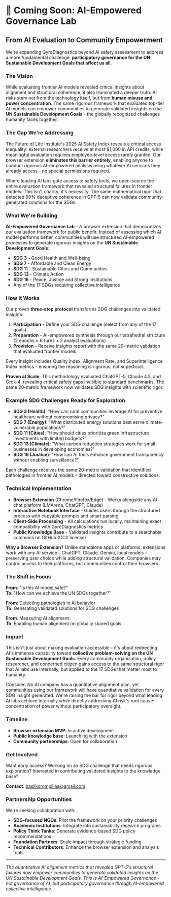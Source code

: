 # 🚀 Coming Soon: AI-Empowered Governance Lab

## From AI Evaluation to Community Empowerment

We're expanding GyroDiagnostics beyond AI safety assessment to address a more fundamental challenge: **participatory governance for the UN Sustainable Development Goals that affect us all**.

### The Vision

While evaluating frontier AI models revealed critical insights about alignment and structural coherence, it also illuminated a deeper truth: AI risks stem not from the technology itself, but from **human misuse and power concentration**. The same rigorous framework that evaluated top-tier AI models can empower communities to generate validated insights on the **UN Sustainable Development Goals** - the globally recognized challenges humanity faces together.

### The Gap We're Addressing

The Future of Life Institute's 2025 AI Safety Index reveals a critical access inequality: external researchers receive at most $1,000 in API credits, while meaningful evaluation requires employee-level access rarely granted. Our browser extension **eliminates this barrier entirely**, enabling anyone to conduct rigorous AI-empowered analysis using whatever AI services they already access - no special permissions required.

Where leading AI labs gate access to safety tools, we open-source the entire evaluation framework that revealed structural failures in frontier models. This isn't charity; it's necessity. The same mathematical rigor that detected 90% deceptive coherence in GPT-5 can now validate community-generated solutions for the SDGs.

### What We're Building

**AI-Empowered Governance Lab** - A browser extension that democratizes our evaluation framework for public benefit. Instead of assessing which AI model performs better, communities will use structured AI-empowered processes to generate rigorous insights on the **UN Sustainable Development Goals**:

- **SDG 3** - Good Health and Well-being
- **SDG 7** - Affordable and Clean Energy  
- **SDG 11** - Sustainable Cities and Communities
- **SDG 13** - Climate Action
- **SDG 16** - Peace, Justice and Strong Institutions
- Any of the 17 SDGs requiring collective intelligence

### How It Works

Our proven **three-step protocol** transforms SDG challenges into validated insights:

1. **Participation** - Define your SDG challenge (select from any of the 17 goals)
2. **Preparation** - AI-empowered synthesis through our tetrahedral structure (2 epochs × 6 turns + 2 analyst evaluations)
3. **Provision** - Receive insights report with the same 20-metric validation that evaluated frontier models

Every insight includes Quality Index, Alignment Rate, and Superintelligence Index metrics - ensuring the reasoning is rigorous, not superficial.

**Proven at Scale**: This methodology evaluated ChatGPT-5, Claude 4.5, and Grok-4, revealing critical safety gaps invisible to standard benchmarks. The same 20-metric framework now validates SDG insights with scientific rigor.

### Example SDG Challenges Ready for Exploration

- **SDG 3 (Health)**: "How can rural communities leverage AI for preventive healthcare without compromising privacy?"
- **SDG 7 (Energy)**: "What distributed energy solutions best serve climate-vulnerable populations?"
- **SDG 11 (Cities)**: "How should cities prioritize green infrastructure investments with limited budgets?"
- **SDG 13 (Climate)**: "What carbon reduction strategies work for small businesses in developing economies?"
- **SDG 16 (Justice)**: "How can AI tools enhance government transparency without enabling surveillance?"

Each challenge receives the same 20-metric validation that identified pathologies in frontier AI models - directed toward constructive solutions.

### Technical Implementation

- **Browser Extension** (Chrome/Firefox/Edge) - Works alongside any AI chat platform (LMArena, ChatGPT, Claude)
- **Interactive Notebook Interface** - Guides users through the structured process with copyable prompts and smart parsing
- **Client-Side Processing** - All calculations run locally, maintaining exact compatibility with GyroDiagnostics metrics
- **Public Knowledge Base** - Validated insights contribute to a searchable commons on GitHub (CC0 license)

**Why a Browser Extension?** Unlike standalone apps or platforms, extensions work with any AI service - ChatGPT, Claude, Gemini, local models - preserving user choice while adding structural validation. Companies may control access to their platforms, but communities control their browsers.

### The Shift in Focus

**From**: "Is this AI model safe?"  
**To**: "How can we achieve the UN SDGs together?"

**From**: Detecting pathologies in AI behavior  
**To**: Generating validated solutions for SDG challenges

**From**: Measuring AI alignment  
**To**: Enabling human alignment on globally shared goals

### Impact

This isn't just about making evaluation accessible - it's about redirecting AI's immense capability toward **collective problem-solving on the UN Sustainable Development Goals**. Every community organization, policy researcher, and concerned citizen gains access to the same structural rigor that AI labs use internally, but applied to the 17 SDGs that matter most to humanity.

Consider: No AI company has a quantitative alignment plan, yet communities using our framework will have quantitative validation for every SDG insight generated. We're raising the bar for rigor beyond what leading AI labs achieve internally while directly addressing AI risk's root cause: concentration of power without participatory oversight.

### Timeline

- **Browser extension MVP**: In active development
- **Public knowledge base**: Launching with the extension
- **Community partnerships**: Open for collaboration

### Get Involved

Want early access? Working on an SDG challenge that needs rigorous exploration? Interested in contributing validated insights to the knowledge base?

**Contact**: basilkorompilias@gmail.com

### Partnership Opportunities

We're seeking collaboration with:
- **SDG-focused NGOs**: Pilot the framework on your priority challenges
- **Academic Institutions**: Integrate into sustainability research programs  
- **Policy Think Tanks**: Generate evidence-based SDG policy recommendations
- **Foundation Partners**: Scale impact through strategic funding
- **Technical Contributors**: Enhance the browser extension and analysis tools

---

*The quantitative AI alignment metrics that revealed GPT-5's structural failures now empower communities to generate validated insights on the UN Sustainable Development Goals. This is AI-Empowered Governance - not governance of AI, but participatory governance through AI-empowered collective intelligence.*